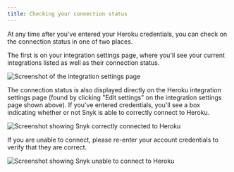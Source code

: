 ```yaml
---
title: Checking your connection status
---
```

At any time after you've entered your Heroku credentials, you can check on the connection status in one of two places. 

The first is on your integration settings page, where you'll see your current integrations listed as well as their connection status.

![Screenshot of the integration settings page](https://res.cloudinary.com/snyk/image/upload/c_scale,w_auto,q_auto/v1493173707/serverless-docs/integration-settings.png)

The connection status is also displayed directly on the Heroku integration settings  page (found by clicking "Edit settings" on the integration settings page shown above). If you've entered credentials, you'll see a box indicating whether or not Snyk is able to correctly connect to Heroku.

![Screenshot showing Snyk correctly connected to Heroku](https://res.cloudinary.com/snyk/image/upload/c_scale,w_auto,q_auto/v1493154598/serverless-docs/heroku-connected.png)


If you are unable to connect, please re-enter your account credentials to verify that they are correct.

![Screenshot showing Snyk unable to connect to Heroku](https://res.cloudinary.com/snyk/image/upload/c_scale,w_auto,q_auto/v1493154598/serverless-docs/heroku-cant-connect.png)